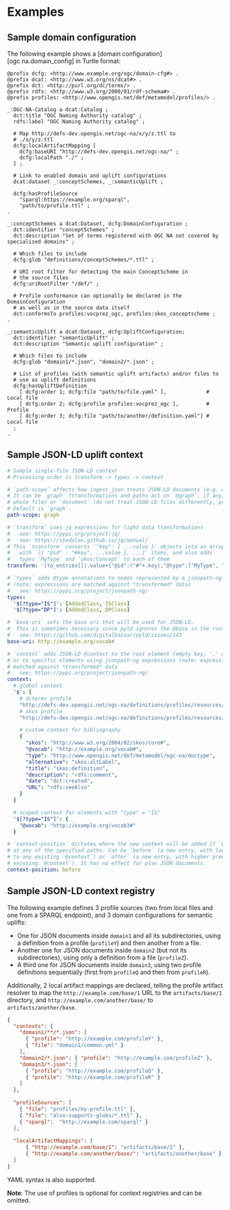 # Examples

## Sample domain configuration

The following example shows a [domain configuration][ogc.na.domain_config] in Turtle format:

```turtle
@prefix dcfg: <http://www.example.org/ogc/domain-cfg#> .
@prefix dcat: <http://www.w3.org/ns/dcat#> .
@prefix dct: <http://purl.org/dc/terms/> .
@prefix rdfs: <http://www.w3.org/2000/01/rdf-schema#> .
@prefix profiles: <http://www.opengis.net/def/metamodel/profiles/> .

_:OGC-NA-Catalog a dcat:Catalog ;
  dct:title "OGC Naming Authority catalog" ;
  rdfs:label "OGC Naming Authority catalog" ;
                 
  # Map http://defs-dev.opengis.net/ogc-na/x/y/z.ttl to 
  # ./x/y/z.ttl
  dcfg:localArtifactMapping [
    dcfg:baseURI "http://defs-dev.opengis.net/ogc-na/" ;
    dcfg:localPath "./" ;
  ] ;
  
  # Link to enabled domain and uplift configurations
  dcat:dataset _:conceptSchemes, _:semanticUplift ;

  dcfg:hasProfileSource
    "sparql:https://example.org/sparql",
    "path/to/profile.ttl" ;
.

_:conceptSchemes a dcat:Dataset, dcfg:DomainConfiguration ;
  dct:identifier "conceptSchemes" ;
  dct:description "Set of terms registered with OGC NA not covered by specialised domains" ;
  
  # Which files to include
  dcfg:glob "definitions/conceptSchemes/*.ttl" ;
                 
  # URI root filter for detecting the main ConceptScheme in
  # the source files
  dcfg:uriRootFilter "/def/" ;
                 
  # Profile conformance can optionally be declared in the DomainConfiguration
  # as well as in the source data itself
  dct:conformsTo profiles:vocprez_ogc, profiles:skos_conceptscheme ;
.

_:semanticUplift a dcat:Dataset, dcfg:UpliftConfiguration;
  dct:identifier "semanticUplift" ;
  dct:description "Semantic uplift configuration" ;
  
  # Which files to include
  dcfg:glob "domain1/*.json", "domain2/*.json" ;

  # List of profiles (with semantic uplift artifacts) and/or files to 
  # use as uplift definitions
  dcfg:hasUpliftDefinition
    [ dcfg:order 1; dcfg:file "path/to/file.yaml" ],             # Local file
    [ dcfg:order 2; dcfg:profile profiles:vocprez_ogc ],         # Profile
    [ dcfg:order 3; dcfg:file "path/to/another/definition.yaml"] # Local file
  ;
.
```

## Sample JSON-LD uplift context

```yaml
# Sample single-file JSON-LD context
# Processing order is transform -> types -> context

# `path-scope` affects how ingest_json treats JSON-LD documents (e.g. when chaining uplifts).
# It can be `graph` (transformations and paths act on `@graph`, if any, instead of on the
# whole file) or `document` (do not treat JSON-LD files differently, process "as is").
# Default is `graph`.
path-scope: graph

# `transform` uses jq expressions for light data transformations
#   see: https://pypi.org/project/jq/
#   see: https://stedolan.github.io/jq/manual/
# This `transform` converts `"key": { ...value }` objects into an array
#   with `[{ "@id" : "#key", ...value }, ...]` items, and also adds
#   types `MyType` and `skos:Concept` to each of them
transform: '[to_entries[]|.value+{"@id":("#"+.key),"@type":["MyType", "skos:Concept"]}]'

# `types` adds @type annotations to nodes represented by a jsonpath-ng expression
# (note: expressions are matched against *transformed* data)
#   see: https://pypi.org/project/jsonpath-ng/
types:
  '$[?type="IS"]': [AddedClass, ISClass]
  '$[?type="DP"]': [AddedClass, DPClass]

# `base-uri` sets the base uri that will be used for JSON-LD.
#  This is sometimes necessary since pyld ignores the @base in the root @context
#   see: https://github.com/digitalbazaar/pyld/issues/143
base-uri: http://example.org/vocab#

# `context` adds JSON-LD @context to the root element (empty key, '.' or '$')
# or to specific elements using jsonpath-ng expressions (note: expressions are
# matched against *transformed* data
#   see: https://pypi.org/project/jsonpath-ng/
context:
  # global context
  '$': [
    # dcterms profile
    "http://defs-dev.opengis.net/ogc-na/definitions/profiles/resources/dcterms.jsonld",
    # skos profile
    "http://defs-dev.opengis.net/ogc-na/definitions/profiles/resources/skos.jsonld",

    # custom context for bibliography
    {
      "skos": "http://www.w3.org/2004/02/skos/core#",
      "@vocab": "http://example.org/vocab#",
      "type": "http://www.opengis.net/def/metamodel/ogc-na/doctype",
      "alternative": "skos:altLabel",
      "title": "skos:definition",
      "description": "rdfs:comment",
      "date": "dct:created",
      "URL": "rdfs:seeAlso"
    }
  ]

  # scoped context for elements with "type" = "IS"
  '$[?type="IS"]': {
    "@vocab": "http://example.org/vocab3#"
  }

# `context-position` dictates where the new context will be added if `@context` is already present
# at any of the specified paths. Can be `before` (a new entry, with lower precedence, will be preprended
# to any existing `@context`) or `after` (a new entry, with higher precedence, will be appended to any
# existing `@context`). It has no effect for plan JSON documents. 
context-position: before
```

## Sample JSON-LD context registry

The following example defines 3 profile sources (two from local files and one from a SPARQL endpoint),
and 3 domain configurations for semantic uplifts:

* One for JSON documents inside `domain1` and all its subdirectories, using a definition from a profile (`profileY`)
  and then another from a file. 
* Another one for JSON documents inside `domain2` (but not its subdirectories), using only a definition from a file
  (`profileZ`).
* A third one for JSON documents inside `domain3`, using two profile definitions sequentially (first from `profileQ`
and then from `profileR`).

Additionally, 2 local artifact mappings are declared, telling the profile artifact resolver to map
the `http://example.com/base/1` URL to the `artifacts/base/1` directory, and `http://example.com/another/base/`
to `artifacts/another/base`.

```json
{
  "contexts": {
    "domain1/**/*.json": [
      { "profile": "http://example.com/profileY" },
      { "file": "domain1/common.yml" }
    ],
    "domain2/*.json": { "profile": "http://example.com/profileZ" },
    "domain3/*.json": [
      { "profile": "http://example.com/profileQ" },
      { "profile": "http://example.com/profileR" }
    ]
  },
  
  "profileSources": [
    { "file": "profiles/my-profile.ttl" },
    { "file": "also-supports-globs/*.ttl" },
    { "sparql":  "http://example.com/sparql" }
  ],
  
  "localArtifactMappings": [
      { "http://example.com/base/1": "artifacts/base/1" },
      { "http://example.com/another/base/": "artifacts/another/base" }
  ]
}
```

YAML syntax is also supported.

**Note**: The use of profiles is optional for context registries and can be omitted.